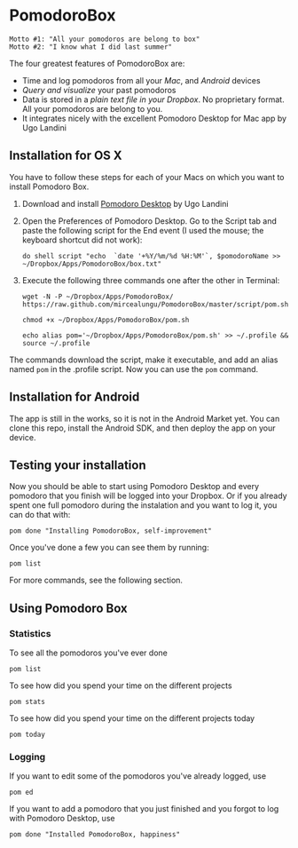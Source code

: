 PomodoroBox
===========

    Motto #1: "All your pomodoros are belong to box"
    Motto #2: "I know what I did last summer"

The four greatest features of PomodoroBox are:
- Time and log pomodoros from all your *Mac*, and *Android* devices
- *Query and visualize* your past pomodoros
- Data is stored in a *plain text file in your Dropbox*. No proprietary format. All your pomodoros are belong to you.
- It integrates nicely with the excellent Pomodoro Desktop for Mac app by Ugo Landini

## Installation for OS X

You have to follow these steps for each of your Macs on which you want to install Pomodoro Box.

1. Download and install [Pomodoro Desktop](http://mac.softpedia.com/get/Business/Pomodoro-Desktop.shtml) by Ugo Landini

2. Open the Preferences of Pomodoro Desktop. Go to the Script tab and paste the following script for the End event (I used the mouse; the keyboard shortcut did not work):

    ```
    do shell script "echo  `date '+%Y/%m/%d %H:%M'`, $pomodoroName >> ~/Dropbox/Apps/PomodoroBox/box.txt" 
    ```

3. Execute the following three commands one after the other in Terminal: 

    ```
    wget -N -P ~/Dropbox/Apps/PomodoroBox/ https://raw.github.com/mircealungu/PomodoroBox/master/script/pom.sh
    ```
    
    ```
    chmod +x ~/Dropbox/Apps/PomodoroBox/pom.sh
    ```
    
    ```
    echo alias pom='~/Dropbox/Apps/PomodoroBox/pom.sh' >> ~/.profile && source ~/.profile
    ```
The commands download the script, make it executable, and add an alias named `pom` in the .profile script. Now you can use the `pom` command.

## Installation for Android
The app is still in the works, so it is not in the Android Market yet. You can clone this repo, install the Android SDK, and then deploy the app on your device.

## Testing your installation

Now you should be able to start using Pomodoro Desktop and every pomodoro that you finish will be logged into your Dropbox. 
Or if you already spent one full pomodoro during the instalation and you want to log it, you can do that with:

    pom done "Installing PomodoroBox, self-improvement"

Once you've done a few you can see them by running:

    pom list
    
For more commands, see the following section.


## Using Pomodoro Box

### Statistics
To see all the pomodoros you've ever done
   
    pom list

To see how did you spend your time on the different projects
   
    pom stats
   
To see how did you spend your time on the different projects today
   
    pom today
    
### Logging
If you want to edit some of the pomodoros you've already logged, use
   
    pom ed
    
If you want to add a pomodoro that you just finished and you forgot to log with Pomodoro Desktop, use
    
    pom done "Installed PomodoroBox, happiness"




    

